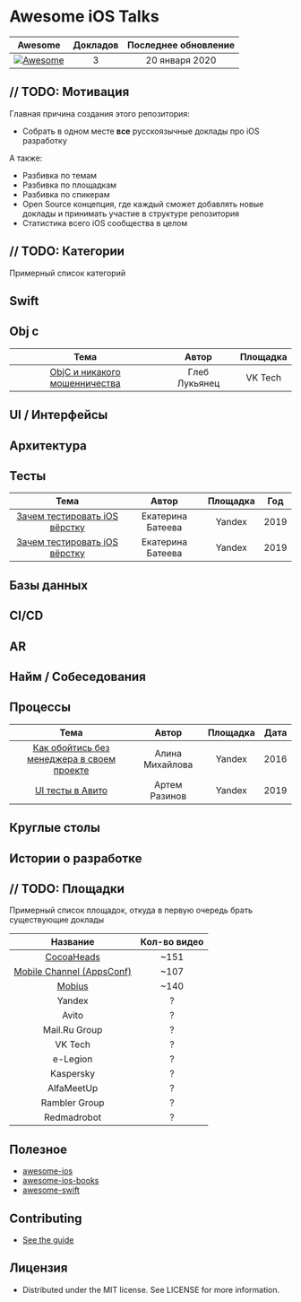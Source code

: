 # Awesome iOS Talks

| Awesome | Докладов | Последнее обновление |
| :-: | :-: | :-: |
| [![Awesome](https://cdn.rawgit.com/sindresorhus/awesome/d7305f38d29fed78fa85652e3a63e154dd8e8829/media/badge.svg)](https://github.com/sindresorhus/awesome) | 3 | 20 января 2020

## // TODO: Мотивация

Главная причина создания этого репозитория:
- Собрать в одном месте **все** русскоязычные доклады про iOS разработку

А также:

- Разбивка по темам
- Разбивка по площадкам
- Разбивка по спикерам
- Open Source концепция, где каждый сможет добавлять новые доклады и принимать участие в структуре репозитория
- Статистика всего iOS сообщества в целом 


## // TODO: Категории

Примерный список категорий
## Swift
## Obj c
| Тема | Автор | Площадка |
| :-: | :-: | :-: |
| [ObjC и никакого мошенничества](https://www.youtube.com/watch?v=TniyEULwDjg) | Глеб Лукьянец | VK Tech |
## UI / Интерфейсы
## Архитектура
## Тесты
| Тема | Автор | Площадка | Год |
| :-: | :-: | :-: | :-: |
| [Зачем тестировать iOS вёрстку](https://www.youtube.com/watch?v=TvlfVHyUb3k) | Екатерина Батеева | Yandex | 2019 |
| [Зачем тестировать iOS вёрстку](https://www.youtube.com/watch?v=TvlfVHyUb3k) | Екатерина Батеева | Yandex | 2019 |
## Базы данных
## CI/CD
## AR
## Найм / Собеседования
## Процессы
| Тема | Автор | Площадка | Дата
| :-: | :-: | :-: | :-: |
| [Как обойтись без менеджера в своем проекте](https://www.youtube.com/watch?v=rc0jG-rKcek) | Алина Михайлова | Yandex | 2016 |
| [UI тесты в Авито](https://youtu.be/xqRfyt1SEZQ) | Артем Разинов | Yandex | 2019 |
## Круглые столы
## Истории о разработке


## // TODO: Площадки

Примерный список площадок, откуда в первую очередь брать существующие доклады

| Название | Кол-во видео | 
| :-: | :-: |
| [CocoaHeads](https://www.youtube.com/channel/UCPZtkJkHv_3pPC0veurLQ6Q) | ~151
| [Mobile Channel (AppsConf)](https://www.youtube.com/channel/UCP8MtCo2ZcrJc7_Zhcjym9g) | ~107
| [Mobius](https://www.youtube.com/channel/UCG70q1HRspLdd93HW94WS-A) | ~140
| Yandex | ?
| Avito | ?
| Mail.Ru Group | ?
| VK Tech | ?
| e-Legion | ?
| Kaspersky | ?
| AlfaMeetUp | ?
| Rambler Group | ?
| Redmadrobot | ?


## Полезное

- [awesome-ios](https://github.com/vsouza/awesome-ios)
- [awesome-ios-books](https://github.com/bystritskiy/awesome-ios-books)
- [awesome-swift](https://github.com/matteocrippa/awesome-swift)

## Contributing

- [See the guide](https://github.com/bystritskiy/awesome-ios-talks/blob/master/CONTRIBUTING.md)

## Лицензия

- Distributed under the MIT license. See LICENSE for more information.
